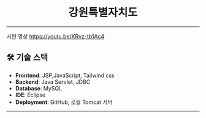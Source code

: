 <div align="center">
  <h1> 강원특별자치도 </h1>
</div>

---
시현 영상
https://youtu.be/KRvz-tb1Ac4
## 🛠️ 기술 스택

- **Frontend**: JSP,JavaScript, Tailwind css
- **Backend**: Java Servlet, JDBC
- **Database**: MySQL
- **IDE**: Eclipse
- **Deployment**: GitHub, 로컬 Tomcat 서버

---


